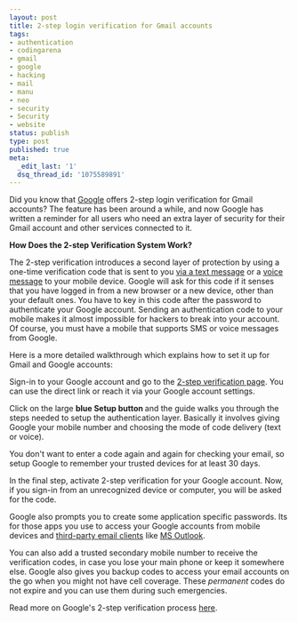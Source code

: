 ```yaml
---
layout: post
title: 2-step login verification for Gmail accounts
tags:
- authentication
- codingarena
- gmail
- google
- hacking
- mail
- manu
- neo
- security
- Security
- website
status: publish
type: post
published: true
meta:
  _edit_last: '1'
  dsq_thread_id: '1075589891'
---
```


Did you know that <a href="http://google.com/">Google</a> offers 2-step login verification for Gmail accounts? The feature has been around a while, and now Google has written a reminder for all users who need an extra layer of security for their Gmail account and other services connected to it.

<!--more-->
<strong>How Does the 2-step Verification System Work?</strong>

The 2-step verification introduces a second layer of protection by using a one-time verification code that is sent to you <a title="How to Set Up and Use Facebook Via Mobile SMS" href="http://www.guidingtech.com/8635/use-facebook-via-mobile-sms/">via a text message</a> or a <a title="How to Get Started with Google Voice on Desktop and Mobile" href="http://www.guidingtech.com/6170/how-to-get-started-with-google-voice-on-desktop-and-mobile/">voice message</a> to your mobile device. Google will ask for this code if it senses that you have logged in from a new browser or a new device, other than your default ones. You have to key in this code after the password to authenticate your Google account. Sending an authentication code to your mobile makes it almost impossible for hackers to break into your account. Of course, you must have a mobile that supports SMS or voice messages from Google.

Here is a more detailed walkthrough which explains how to set it up for Gmail and Google accounts:

Sign-in to your Google account and go to the <a title="2-step verification page" href="https://accounts.google.com/b/0/SmsAuthConfig" target="_blank">2-step verification page</a>. You can use the direct link or reach it via your Google account settings.

Click on the large <strong>blue Setup button </strong>and the guide walks you through the steps needed to setup the authentication layer. Basically it involves giving Google your mobile number and choosing the mode of code delivery (text or voice).

You don't want to enter a code again and again for checking your email, so setup Google to remember your trusted devices for at least 30 days.

In the final step, activate 2-step verification for your Google account. Now, if you sign-in from an unrecognized device or computer, you will be asked for the code.

Google also prompts you to create some application specific passwords. Its for those apps you use to access your Google accounts from mobile devices and <a title="How to Set Up Gmail in Thunderbird" href="http://www.guidingtech.com/2219/set-up-gmail-in-thunderbird/">third-party email clients</a> like <a title="How to Sync Google Calendar with Microsoft Outlook" href="http://www.guidingtech.com/8710/sync-google-calendar-with-outlook/">MS Outlook</a>.

You can also add a trusted secondary mobile number to receive the verification codes, in case you lose your main phone or keep it somewhere else. Google also gives you backup codes to access your email accounts on the go when you might not have cell coverage. These <em>permanent </em>codes do not expire and you can use them during such emergencies.

Read more on Google's 2-step verification process <a href="http://support.google.com/accounts/bin/static.py?hl=en&amp;page=guide.cs&amp;guide=1056283" target="_blank">here</a>.
